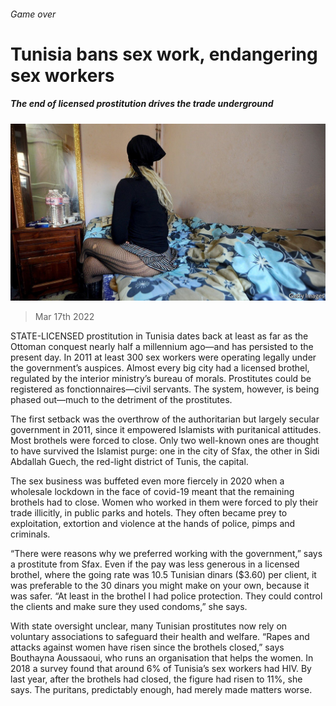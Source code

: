 ###### Game over

# Tunisia bans sex work, endangering sex workers 

##### The end of licensed prostitution drives the trade underground 

![image](images/20220319_map502.jpg) 

> Mar 17th 2022 

STATE-LICENSED prostitution in Tunisia dates back at least as far as the Ottoman conquest nearly half a millennium ago—and has persisted to the present day. In 2011 at least 300 sex workers were operating legally under the government’s auspices. Almost every big city had a licensed brothel, regulated by the interior ministry’s bureau of morals. Prostitutes could be registered as fonctionnaires—civil servants. The system, however, is being phased out—much to the detriment of the prostitutes.

The first setback was the overthrow of the authoritarian but largely secular government in 2011, since it empowered Islamists with puritanical attitudes. Most brothels were forced to close. Only two well-known ones are thought to have survived the Islamist purge: one in the city of Sfax, the other in Sidi Abdallah Guech, the red-light district of Tunis, the capital.


The sex business was buffeted even more fiercely in 2020 when a wholesale lockdown in the face of covid-19 meant that the remaining brothels had to close. Women who worked in them were forced to ply their trade illicitly, in public parks and hotels. They often became prey to exploitation, extortion and violence at the hands of police, pimps and criminals.

“There were reasons why we preferred working with the government,” says a prostitute from Sfax. Even if the pay was less generous in a licensed brothel, where the going rate was 10.5 Tunisian dinars ($3.60) per client, it was preferable to the 30 dinars you might make on your own, because it was safer. “At least in the brothel I had police protection. They could control the clients and make sure they used condoms,” she says.

With state oversight unclear, many Tunisian prostitutes now rely on voluntary associations to safeguard their health and welfare. “Rapes and attacks against women have risen since the brothels closed,” says Bouthayna Aoussaoui, who runs an organisation that helps the women. In 2018 a survey found that around 6% of Tunisia’s sex workers had HIV. By last year, after the brothels had closed, the figure had risen to 11%, she says. The puritans, predictably enough, had merely made matters worse.

